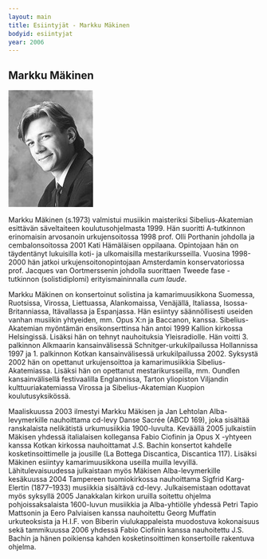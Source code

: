 ```yaml
---
layout: main
title: Esiintyjät - Markku Mäkinen
bodyid: esiintyjat
year: 2006
---
```

## Markku Mäkinen


![Markku Mäkinen](markku-makinen.jpg)

Markku Mäkinen (s.1973) valmistui musiikin maisteriksi
Sibelius-Akatemian esittävän säveltaiteen koulutusohjelmasta 1999. Hän
suoritti A-tutkinnon erinomaisin arvosanoin urkujensoitossa 1998 prof.
Olli Porthanin johdolla ja cembalonsoitossa 2001 Kati Hämäläisen
oppilaana. Opintojaan hän on täydentänyt lukuisilla koti- ja
ulkomaisilla mestarikursseilla. Vuosina 1998-2000 hän jatkoi
urkujensoitonopintojaan Amsterdamin konservatoriossa prof. Jacques van
Oortmerssenin johdolla suorittaen Tweede fase -tutkinnon
(solistidiplomi) erityismaininnalla <i>cum laude</i>. 

Markku Mäkinen on konsertoinut solistina ja kamarimuusikkona Suomessa,
Ruotsissa, Virossa, Liettuassa, Alankomaissa, Venäjällä, Italiassa,
Isossa-Britanniassa, Itävallassa ja Espanjassa. Hän esiintyy
säännöllisesti useiden vanhan musiikin yhtyeiden, mm. Opus X:n ja
Baccanon, kanssa. Sibelius-Akatemian myöntämän ensikonserttinsa hän
antoi 1999 Kallion kirkossa Helsingissä. Lisäksi hän on tehnyt
nauhoituksia Yleisradiolle. Hän voitti 3. palkinnon Alkmaarin
kansainvälisessä Schnitger-urkukilpailussa Hollannissa 1997 ja 1.
palkinnon Kotkan kansainvälisessä urkukilpailussa 2002. Syksystä 2002
hän on opettanut urkujensoittoa ja kamarimusiikkia
Sibelius-Akatemiassa. Lisäksi hän on opettanut mestarikursseilla, mm.
Oundlen kansainvälisellä festivaalilla Englannissa, Tarton yliopiston
Viljandin kulttuuriakatemiassa Virossa ja Sibelius-Akatemian Kuopion
koulutusyksikössä. 

Maaliskuussa 2003 ilmestyi Markku Mäkisen ja Jan Lehtolan
Alba-levymerkille nauhoittama cd-levy Danse Sacrée (ABCD 169), joka
sisältää ranskalaista nelikätistä urkumusiikkia 1900-luvulta. Keväällä
2005 julkaistiin Mäkisen yhdessä italialaisen kollegansa Fabio
Ciofinin ja Opus X -yhtyeen kanssa Kotkan kirkossa nauhoittamat
J.S. Bachin konsertot kahdelle kosketinsoittimelle ja jousille (La
Bottega Discantica, Discantica 117). Lisäksi Mäkinen esiintyy
kamarimuusikkona useilla muilla levyillä. Lähitulevaisuudessa
julkaistaan myös Mäkisen Alba-levymerkille kesäkuussa 2004 Tampereen
tuomiokirkossa nauhoittama Sigfrid Karg-Elertin (1877–1933) musiikkia
sisältävä cd-levy. Julkaisemistaan odottavat myös syksyllä 2005
Janakkalan kirkon uruilla soitettu ohjelma pohjoissaksalaista
1600-luvun musiikkia ja Alba-yhtiölle yhdessä Petri Tapio Mattsonin ja
Eero Palviaisen kanssa nauhoitettu Georg Muffatin urkuteoksista ja
H.I.F. von Biberin viulukappaleista muodostuva kokonaisuus sekä
tammikuussa 2006 yhdessä Fabio Ciofinin kanssa nauhoitettu J.S. Bachin
ja hänen poikiensa kahden kosketinsoittimen konsertoille rakentuva
ohjelma.

